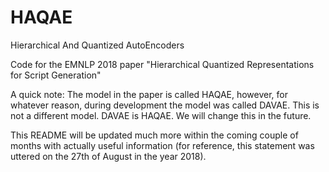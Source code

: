 # HAQAE
Hierarchical And Quantized AutoEncoders 

Code for the EMNLP 2018 paper "Hierarchical Quantized Representations for Script Generation"

A quick note: The model in the paper is called HAQAE, however, for whatever reason, during development the model was called DAVAE.
This is not a different model. DAVAE is HAQAE. We will change this in the future. 

This README will be updated much more within the coming couple of months with actually useful information (for reference, this statement was uttered on the 27th of August in the year
2018). 
